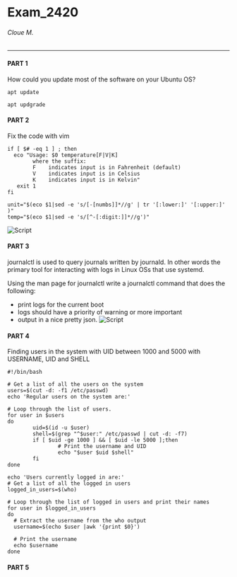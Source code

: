 # Exam_2420
###### Cloue M.
---
#### PART 1
How could you update most of the software on your Ubuntu OS? 

```apt update```

```apt updgrade```

#### PART 2
Fix the code with vim

```
if [ $# -eq 1 ] ; then
  eco "Usage: $0 temperature[F|V|K]
        where the suffix:
        F    indicates input is in Fahrenheit (default)
        V    indicates input is in Celsius
        K    indicates input is in Kelvin"
   exit 1
fi

unit="$(eco $1|sed -e 's/[-[numbs]]*//g' | tr '[:lower:]' '[:upper:]' )"
temp="$(eco $1|sed -e 's/[^-[:digit:]]*//g')"
```
![Script](images/part_2.png)

#### PART 3
journalctl is used to query journals written by journald. In other words the primary tool for interacting with logs in Linux OSs that use systemd.

Using the man page for journalctl write a journalctl command that does the following:
- print logs for the current boot
- logs should have a priority of warning or more important
- output in a nice pretty json.
![Script](images/part_3.png)

#### PART 4
Finding users in the system with UID between 1000 and 5000 with USERNAME, UID and SHELL

```
#!/bin/bash

# Get a list of all the users on the system
users=$(cut -d: -f1 /etc/passwd)
echo 'Regular users on the system are:'

# Loop through the list of users.
for user in $users
do
        uid=$(id -u $user)
        shell=$(grep "^$user:" /etc/passwd | cut -d: -f7)
        if [ $uid -ge 1000 ] && [ $uid -le 5000 ];then
                # Print the username and UID
                echo "$user $uid $shell"
        fi
done

echo 'Users currently logged in are:'
# Get a list of all the logged in users
logged_in_users=$(who)

# Loop through the list of logged in users and print their names
for user in $logged_in_users
do
  # Extract the username from the who output
  username=$(echo $user |awk '{print $0}')

  # Print the username
  echo $username
done
```

#### PART 5
